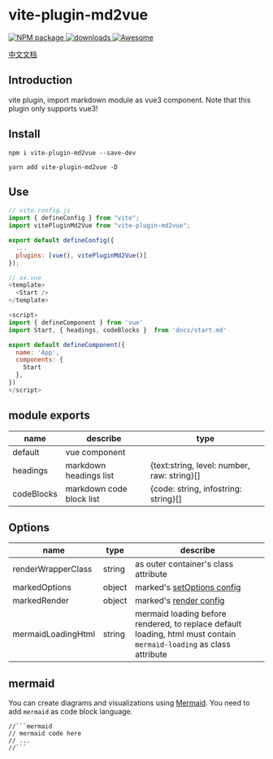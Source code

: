 # vite-plugin-md2vue

<p>
<a href="https://www.npmjs.com/package/vite-plugin-md2vue" target="_blank">
  <img alt="NPM package" src="https://img.shields.io/npm/v/vite-plugin-md2vue.svg?style=flat">
</a>
<a href="https://www.npmjs.com/package/vite-plugin-md2vue" target="_blank">
  <img alt="downloads" src="https://img.shields.io/npm/dt/vite-plugin-md2vue.svg?style=flat">
</a>
<a href="https://github.com/vitejs/awesome-vite#transformers" target="_blank">
  <img src="https://cdn.rawgit.com/sindresorhus/awesome/d7305f38d29fed78fa85652e3a63e154dd8e8829/media/badge.svg" alt="Awesome">
</a>
</p>


[中文文档](./README_CN.md)

## Introduction

vite plugin, import markdown module as vue3 component. Note that this plugin only supports vue3!

## Install

```
npm i vite-plugin-md2vue --save-dev

yarn add vite-plugin-md2vue -D
```

## Use

```javascript
// vite.config.js
import { defineConfig } from "vite";
import vitePluginMd2Vue from "vite-plugin-md2vue";

export default defineConfig({
  ...
  plugins: [vue(), vitePluginMd2Vue()]
});
```

```javascript
// xx.vue
<template>
  <Start />
</template>

<script>
import { defineComponent } from 'vue'
import Start, { headings, codeBlocks }  from 'docs/start.md'

export default defineComponent({
  name: 'App',
  components: {
    Start
  },
})
</script>
```

## module exports
| name               | describe   | type |
| ------------------ | ------ | ------------------------------------------------------------------------------------------------------------------- |
| default            | vue component |    |
| headings            | markdown headings list | {text:string, level: number, raw: string}[] |
| codeBlocks            | markdown code block list | {code: string, infostring: string}[] |


## Options

| name               | type   | describe                                                                                                            |
| ------------------ | ------ | ------------------------------------------------------------------------------------------------------------------- |
| renderWrapperClass | string | as outer container's class attribute                                                                                |
| markedOptions      | object | marked's [setOptions config](https://marked.js.org/using_advanced#options)                                          |
| markedRender       | object | marked's [render config](https://marked.js.org/using_pro#renderer)                                                  |
| mermaidLoadingHtml | string | mermaid loading before rendered, to replace default loading, html must contain `mermaid-loading` as class attribute |

## mermaid

You can create diagrams and visualizations using [Mermaid](https://mermaid-js.github.io/mermaid/#/). You need to add `mermaid` as code block language.

````
//```mermaid
// mermaid code here
// ...
//```
````
